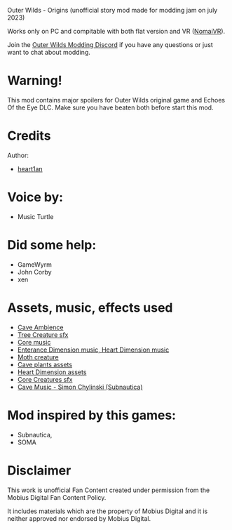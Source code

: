 Outer Wilds - Origins (unofficial story mod made for modding jam on july 2023) 

Works only on PC and compitable with both flat version and VR ([NomaiVR](https://outerwildsmods.com/mods/nomaivr)).

Join the [Outer Wilds Modding Discord](https://discord.gg/MvbCbBz6Q6) if you have any questions or just want to chat about modding.

# Warning!
This mod contains major spoilers for Outer Wilds original game and Echoes Of the Eye DLC. Make sure you have beaten both before start this mod.

# Credits
Author:
- [heart1an](https://github.com/hearth1an)
  
# Voice by:
- Music Turtle

# Did some help:
- GameWyrm
- John Corby
- xen

# Assets, music, effects used
- [Cave Ambience](https://github.com/hearth1an)
- [Tree Creature sfx](https://www.youtube.com/watch?v=EZt8avdR7Rg&ab_channel=BluezoneCorporation)
- [Core music ](https://youtu.be/nOvXQ3srt70)
- [Enterance Dimension music, Heart Dimension music](https://www.youtube.com/watch?v=9xG3IqB2jlg&t=2492s)
- [Moth creature](https://sketchfab.com/3d-models/stylized-flying-bee-bird-rigged-dc6e35992a79471d890fa9bf558e3b25)
- [Cave plants assets](https://sketchfab.com/3d-models/alien-world-explorer-f73af15ccc2849098df32f48133cba9b)
- [Heart Dimension assets](https://sketchfab.com/3d-models/obelisk-of-xulazar-09aac2ed4e58415885a1fadcb83ddb94)
- [Core Creatures sfx](https://www.youtube.com/watch?v=x0qEwAc4sR0&ab_channel=TheAmazinTacoChannel)
- [Cave Music - Simon Chylinski (Subnautica)](https://youtu.be/aT9_-P7N950?t=2727)

# Mod inspired by this games:
- Subnautica,
- SOMA

# Disclaimer
This work is unofficial Fan Content created under permission from the Mobius Digital Fan Content Policy.

It includes materials which are the property of Mobius Digital and it is neither approved nor endorsed by Mobius Digital.
